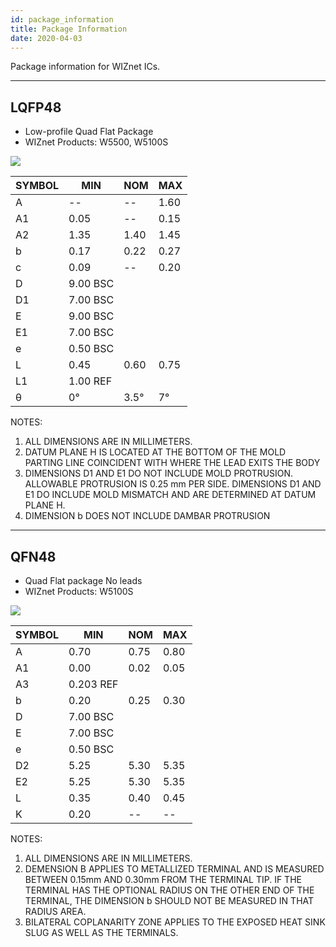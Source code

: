 ```yaml
---
id: package_information
title: Package Information
date: 2020-04-03
---
```


Package information for WIZnet ICs.

-----

## LQFP48

  - Low-profile Quad Flat Package
  - WIZnet Products: W5500, W5100S

![](/document_framework/img/design_guide/package_information/lqfp48.png)

| SYMBOL | MIN      | NOM  | MAX  |
| ------ | -------- | ---- | ---- |
| A      | \--      | \--  | 1.60 |
| A1     | 0.05     | \--  | 0.15 |
| A2     | 1.35     | 1.40 | 1.45 |
| b      | 0.17     | 0.22 | 0.27 |
| c      | 0.09     | \--  | 0.20 |
| D      | 9.00 BSC |      |      |
| D1     | 7.00 BSC |      |      |
| E      | 9.00 BSC |      |      |
| E1     | 7.00 BSC |      |      |
| e      | 0.50 BSC |      |      |
| L      | 0.45     | 0.60 | 0.75 |
| L1     | 1.00 REF |      |      |
| θ      | 0°       | 3.5° | 7°   |



NOTES:

1.  ALL DIMENSIONS ARE IN MILLIMETERS.
2.  DATUM PLANE H IS LOCATED AT THE BOTTOM OF THE MOLD PARTING LINE
    COINCIDENT WITH WHERE THE LEAD EXITS THE BODY
3.  DIMENSIONS D1 AND E1 DO NOT INCLUDE MOLD PROTRUSION. ALLOWABLE
    PROTRUSION IS 0.25 mm PER SIDE. DIMENSIONS D1 AND E1 DO INCLUDE MOLD
    MISMATCH AND ARE DETERMINED AT DATUM PLANE H.
4.  DIMENSION b DOES NOT INCLUDE DAMBAR PROTRUSION

-----

## QFN48

  - Quad Flat package No leads
  - WIZnet Products: W5100S

![](/document_framework/img/design_guide/package_information/qfn48.png) 

| SYMBOL | MIN       | NOM  | MAX  |
| ------ | --------- | ---- | ---- |
| A      | 0.70      | 0.75 | 0.80 |
| A1     | 0.00      | 0.02 | 0.05 |
| A3     | 0.203 REF |      |      |
| b      | 0.20      | 0.25 | 0.30 |
| D      | 7.00 BSC  |      |      |
| E      | 7.00 BSC  |      |      |
| e      | 0.50 BSC  |      |      |
| D2     | 5.25      | 5.30 | 5.35 |
| E2     | 5.25      | 5.30 | 5.35 |
| L      | 0.35      | 0.40 | 0.45 |
| K      | 0.20      | \--  | \--  |



NOTES:

1.  ALL DIMENSIONS ARE IN MILLIMETERS.
2.  DEMENSION B APPLIES TO METALLIZED TERMINAL AND IS MEASURED BETWEEN
    0.15mm AND 0.30mm FROM THE TERMINAL TIP. IF THE TERMINAL HAS THE
    OPTIONAL RADIUS ON THE OTHER END OF THE TERMINAL, THE DIMENSION b
    SHOULD NOT BE MEASURED IN THAT RADIUS AREA.
3.  BILATERAL COPLANARITY ZONE APPLIES TO THE EXPOSED HEAT SINK SLUG AS
    WELL AS THE TERMINALS.
